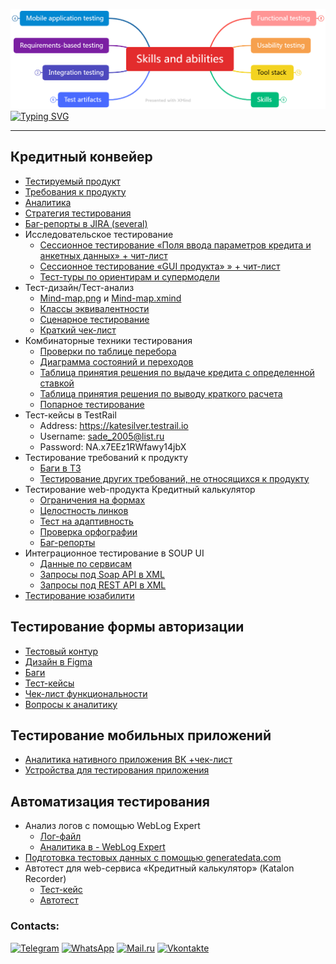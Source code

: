 [![Header](https://github.com/KateSilver2005/KateSilver2005/blob/main/assets/Skills-and-abilities-Map-short.png)](https://disk.yandex.ru/i/CNiqy5byUMSG2w)
[![Typing SVG](https://readme-typing-svg.herokuapp.com?font=Fira+Code&size=22&pause=1000&color=FFFFFF&width=435&lines=I+am+a+beginner+testing+engineer)](https://git.io/typing-svg)
*** 
## Кредитный конвейер
- [Тестируемый продукт](http://creditcalculator.pointschool.ru/credit/)
- [Требования к продукту](https://docs.google.com/document/d/1JWYExMTe26v58JiZTLQqAhCzkJYJJsJ96YCI2A9lDpM/edit)
- [Аналитика](https://docs.google.com/spreadsheets/d/1cPUpBKHzZP2vp2ZzI_ZkgpG4zscPX3oKDQTlR6TU2K4/edit?usp=sharing)
- [Стратегия тестирования](https://docs.google.com/spreadsheets/d/1x1UnZNbuPQ_ihr8JRXUnI5_noBI_A8g1TR9vC4jD5SI/edit?usp=sharing)
- [Баг-репорты в JIRA (several)](https://github.com/KateSilver2005/Bug-reports)
- Исследовательское тестирование
    - [Сессионное тестирование «Поля ввода параметров кредита и анкетных данных» + чит-лист](https://docs.google.com/spreadsheets/d/1hUeMuAdY65-abtXgO7NhdGbYnvYBhoweQ1PbCUYTeCc/edit#gid=1777999716)
    - [Сессионное тестирование  «GUI продукта» » + чит-лист](https://docs.google.com/spreadsheets/d/1kPw3QIvSNh2UYkDDKRh2dY6Ks0DrBl5Bp4CY-JHLWv4/edit#gid=11732545)
    - [Тест-туры по ориентирам и супермодели](https://docs.google.com/spreadsheets/d/1Pnb4zF-iIthwiM_AihDJ48UjCBpQb-YZYQKTjPgxr1M/edit#gid=1117438329)
- Тест-дизайн/Тест-анализ
    -  [Mind-map.png](https://github.com/KateSilver2005/KateSilver2005/blob/main/assets/Mind-map_%D0%BA%D1%80%D0%B5%D0%B4%D0%B8%D1%82%D0%BD%D1%8B%D0%B9_%D0%BA%D0%BE%D0%BD%D0%B2%D0%B5%D0%B9%D0%B5%D1%80_XMind.png) и [Mind-map.xmind](https://github.com/KateSilver2005/KateSilver2005/blob/main/assets/Mind-map%20%D0%BA%D1%80%D0%B5%D0%B4%D0%B8%D1%82%D0%BD%D1%8B%D0%B9%20%D0%BA%D0%BE%D0%BD%D0%B2%D0%B5%D0%B9%D0%B5%D1%80%20%D0%B2%20_.xmind)
    -  [Классы эквивалентности](https://docs.google.com/spreadsheets/d/1u_HBYt22m_0NXfbxc9xd5eNA35X-2qcQl1e82anh5KE/edit#gid=1651523314)
    -  [Сценарное тестирование](https://docs.google.com/spreadsheets/d/1JSBeKw6dtHVM1yTxmYM4AhTqNVTgPymkt5oynw63Nig/edit#gid=1093061594)
    -  [Краткий чек-лист](https://docs.google.com/spreadsheets/d/11ig9DhfGtz9oIerLA9TId1pHd_vHVjQXavVLa7zmU1I/edit?usp=sharing)
- Комбинаторные техники тестирования
    - [Проверки по таблице перебора](https://docs.google.com/spreadsheets/d/1MzPEPTLseHKk-v9u4udwjaCztVFLAL-vJC3U0I4FXh8/edit#gid=711026152)
    - [Диаграмма состояний и переходов](https://docs.google.com/spreadsheets/d/1VuyW-QkY6_vpGtg1tUJpVwLyKM4FyCSZfXedB5Ly080/edit#gid=1396450085)
    - [Таблица принятия решения по выдаче кредита с определенной ставкой](https://docs.google.com/spreadsheets/d/1k-miFBAg7t2P9s_xZl0HrT9XMLLWy-HDYPw6Pt9sC1k/edit#gid=1715704617)
    - [Таблица принятия решения по выводу краткого расчета](https://docs.google.com/spreadsheets/d/1ODJKEo4tzOXKaRnxCCsRpzOw6dsHFAtz1b2Ik4hdPGw/edit#gid=946014596)
    - [Попарное тестирование](https://docs.google.com/spreadsheets/d/1ZcxttTH36HqGzCo1CvqZghVFAHPP0NBP/edit#gid=397686339)
- Тест-кейсы в TestRail
    - Address: https://katesilver.testrail.io
    - Username: sade_2005@list.ru
    - Password: NA.x7EEz1RWfawy14jbX
- Тестирование требований к продукту
    - [Баги в ТЗ](https://docs.google.com/document/d/19zhqpxXv3fElnftAgypTFAoN4sg_NJ6kD859Bcie5ok/edit#heading=h.sj5y1nc1ihh)
    - [Тестирование других требований, не относящихся к продукту](https://docs.google.com/spreadsheets/d/1hdUbCN05pvUuIqV3c77I-ubKH-dwdd_fAGbQ0waAyqU/edit?usp=sharing)
- Тестирование web-продукта Кредитный калькулятор
    - [Ограничения на формах](https://docs.google.com/spreadsheets/d/1YeCy5cofvxo1BZ4MBeSGVrOImdn0AjKYiYYlpU8N6cs/edit?usp=sharing)
    - [Целостность линков](https://docs.google.com/spreadsheets/d/1yUHUVP7PNBLBaDly4AfZE_Gv5ydrALkKTvvB0oLmR8A/edit?usp=sharing)
    - [Тест на адаптивность](https://docs.google.com/spreadsheets/d/17xpBLDBs1HvrHdknjU0IVbuBrWBfXKlYr05MLup7maU/edit?usp=sharing)
    - [Проверка орфографии](https://docs.google.com/spreadsheets/d/1qtC8pqL5LOC9e7Xp0zdGfpTWj1WbXDL2Ts4ma3VHHgg/edit?usp=sharing)
    - [Баг-репорты](https://docs.google.com/spreadsheets/d/11dVUYGViM14MFz-uNA1cDm8wyoLpZJTl7tFeGEznwKM/edit?usp=sharing)
- Интеграционное тестирование в SOUP UI
    - [Данные по сервисам](https://docs.google.com/document/d/1BqB_c5UP3USjUDFDlsVSN325Uebgd2NOR4mb0LKIIa0/edit#heading=h.5eb463wjf2eq)
    - [Запросы под Soap API в XML](https://github.com/KateSilver2005/KateSilver2005/blob/main/assets/SOAP-%D0%90%D0%BB%D0%B5%D0%BA%D1%81%D0%B5%D0%B5%D0%B2%D0%B0_new.xml)
    - [Запросы под REST API в XML](https://github.com/KateSilver2005/KateSilver2005/blob/main/assets/REST-%D0%90%D0%BB%D0%B5%D0%BA%D1%81%D0%B5%D0%B5%D0%B2%D0%B0_new.xml)
- [Тестирование юзабилити](https://docs.google.com/document/d/1LZNJJCSO7gZlrH-XxAawIpyE_XxKLEE3RXf7IMlH00s/edit#heading=h.yxrpvhm63ncr)
## Тестирование формы авторизации
- [Тестовый контур](https://qatest.606ep.ru/)
- [Дизайн в Figma](https://www.figma.com/file/ZaXwWZzjBjysg78zLoO5r7/Test-for-QA?node-id=0%3A1)
- [Баги](https://docs.google.com/spreadsheets/d/1n23SzoUA0Wrg1faKmWTBDgIxcZKutXxOISRMfnRBKB4/edit#gid=1598315195)
- [Тест-кейсы](https://docs.google.com/spreadsheets/d/1MzZCwPYObGKkboMbmOojcDv_CP0gQWa8MRN9Qs145VQ/edit#gid=760123050)
- [Чек-лист функциональности](https://docs.google.com/spreadsheets/d/1QvMQUYT5FylzOncoDuuz2R4DRqhrJ659I2KkYG6qBf4/edit?usp=sharing)
- [Вопросы к аналитику](https://docs.google.com/spreadsheets/d/1pAZiozMBIkbH-HGm7unLuUIbIFM943R4YQUqWyThCpw/edit?usp=sharing)
## Тестирование мобильных приложений
- [Аналитика нативного приложения ВК +чек-лист](https://docs.google.com/spreadsheets/d/1o6BxwiLI__dHibk1SEULIp1Sp4pSlHDYf71RgxebU3o/edit?usp=sharing)
- [Устройства для тестирования приложения](https://docs.google.com/spreadsheets/d/11nQjTB8tMGQBgl79g4d-ZCc68uaZS6BaDPNK-yGU4Tw/edit?usp=sharing)
## Автоматизация тестирования
- Анализ логов с помощью WebLog Expert
    - [Лог-файл](https://github.com/KateSilver2005/KateSilver2005/blob/main/assets/access.log)
    - [Аналитика в - WebLog Expert](https://docs.google.com/spreadsheets/d/1_q1PqMzXT27rRD-XHA9o4GUYcNL89X5RYGV4pxBjg3E/edit?usp=sharing)
- [Подготовка тестовых данных с помощью generatedata.com](https://docs.google.com/spreadsheets/d/1PRIS33h-OT1XdVq4HiJ_1IbZpJAQawtqjpffwXysO7w/edit?usp=sharing)
- Автотест для web-сервиса «Кредитный калькулятор» (Katalon Recorder)
    - [Тест-кейс](https://docs.google.com/document/d/1XWCMJQ1-gtMpNzM_luvBGo3mK9DgeEK6/edit?usp=sharing&ouid=103665283150445584431&rtpof=true&sd=true)
    - [Автотест](https://github.com/KateSilver2005/KateSilver2005/blob/main/assets/AT.html)
### Contacts:
[![Telegram](https://img.shields.io/badge/-Telegram-090909?style=for-the-badge&logo=telegram&logoColor=27A0D9)](https://t.me/kate_silver2005)
[![WhatsApp](https://img.shields.io/badge/-WhatsApp-090909?style=for-the-badge&logo=WhatsApp&logoColor=25D366)](https://wa.me/+79092178092)
[![Mail.ru](https://img.shields.io/badge/-Mail.ru-090909?style=for-the-badge&logo=Mail.Ru&logoColor=ff9e05&logoText=125ecb)](https://e.mail.ru/compose/?to=sade_2005@list.ru)
[![Vkontakte](https://img.shields.io/badge/-Vkontakte-090909?style=for-the-badge&logo=Vk&logoColor=4F7DB3)](https://vk.com/katesilver)
